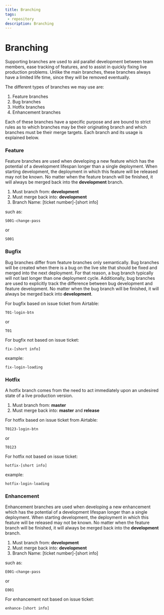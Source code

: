 ```yaml
---
title: Branching
tags: 
 - repository
description: Branching
---
```


# Branching
Supporting branches are used to aid parallel development between team members, ease tracking of features, and to assist in quickly fixing live production problems. Unlike the main branches, these branches always have a limited life time, since they will be removed eventually.

The different types of branches we may use are:

1. Feature branches
2. Bug branches
3. Hotfix branches
4. Enhancement branches

Each of these branches have a specific purpose and are bound to strict rules as to which branches may be their originating branch and which branches must be their merge targets. Each branch and its usage is explained below.


### Feature
Feature branches are used when developing a new feature which has the potential of a development lifespan longer than a single deployment. When starting development, the deployment in which this feature will be released may not be known. No matter when the feature branch will be finished, it will always be merged back into the <b>development</b> branch.

1. Must branch from: <b>development</b>
2. Must merge back into: <b>development</b>
3. Branch Name: [ticket number]-[short info]

such as:
```
S001-change-pass
```
or
```
S001
```

### Bugfix
Bug branches differ from feature branches only semantically. Bug branches will be created when there is a bug on the live site that should be fixed and merged into the next deployment. For that reason, a bug branch typically will not last longer than one deployment cycle. Additionally, bug branches are used to explicitly track the difference between bug development and feature development. No matter when the bug branch will be finished, it will always be merged back into <b>development</b>.

For bugfix based on issue ticket from Airtable:
```
T01-login-btn
```
or
```
T01
```

For bugfix not based on issue ticket:
```
fix-[short info]
```

example:
```
fix-login-loading
```

### Hotfix
A hotfix branch comes from the need to act immediately upon an undesired state of a live production version.

1. Must branch from: <b>master</b>
2. Must merge back into: <b>master</b> and <b>release</b>

For hotfix based on issue ticket from Airtable:
```
T0123-login-btn
```
or
```
T0123
```

For hotfix not based on issue ticket:
```
hotfix-[short info]
```

example:
```
hotfix-login-loading
```


### Enhancement
Enhancement branches are used when developing a new enhancement which has the potential of a development lifespan longer than a single deployment. When starting development, the deployment in which this feature will be released may not be known. No matter when the feature branch will be finished, it will always be merged back into the <b>development</b> branch.

1. Must branch from: <b>development</b>
2. Must merge back into: <b>development</b>
3. Branch Name: [ticket number]-[short info]

such as:
```
E001-change-pass
```
or
```
E001
```

For enhancement not based on issue ticket:
```
enhance-[short info]
```
